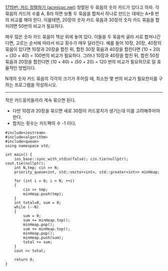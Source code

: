 [1715번: 카드 정렬하기 (acmicpc.net)](https://www.acmicpc.net/problem/1715)
정렬된 두 묶음의 숫자 카드가 있다고 하자. 각 묶음의 카드의 수를 A, B라 하면 보통 두 묶음을 합쳐서 하나로 만드는 데에는 A+B 번의 비교를 해야 한다. 이를테면, 20장의 숫자 카드 묶음과 30장의 숫자 카드 묶음을 합치려면 50번의 비교가 필요하다.

매우 많은 숫자 카드 묶음이 책상 위에 놓여 있다. 이들을 두 묶음씩 골라 서로 합쳐나간다면, 고르는 순서에 따라서 비교 횟수가 매우 달라진다. 예를 들어 10장, 20장, 40장의 묶음이 있다면 10장과 20장을 합친 뒤, 합친 30장 묶음과 40장을 합친다면 (10 + 20) + (30 + 40) = 100번의 비교가 필요하다. 그러나 10장과 40장을 합친 뒤, 합친 50장 묶음과 20장을 합친다면 (10 + 40) + (50 + 20) = 120 번의 비교가 필요하므로 덜 효율적인 방법이다.

N개의 숫자 카드 묶음의 각각의 크기가 주어질 때, 최소한 몇 번의 비교가 필요한지를 구하는 프로그램을 작성하시오.

------------------------------------------------------------------------
작은 카드뭉치들끼리 계속 묶으면 된다.

- 다만 10장과 20장을 묶으면 새로 30장이 카드뭉치가 생기는데 이를 고려해주어야한다.
- 합치는 횟수는 카드팩의 수 -1 이다.

```
#include<iostream>
#include<algorithm>
#include<queue>
using namespace std;

int main() {
    ios_base::sync_with_stdio(false); cin.tie(nullptr); cout.tie(nullptr);
    int N,tmp; cin >> N;
    priority_queue<int, std::vector<int>, std::greater<int>> minHeap;

    for (int i = 0; i < N; ++i)
    {
        cin >> tmp;
        minHeap.push(tmp);
    }
    int total=0, sum = 0;
    while (--N)
    {
        sum = 0;
        sum += minHeap.top();
        minHeap.pop();
        sum += minHeap.top();
        minHeap.pop();
        minHeap.push(sum);
        total += sum;
    }
    cout << total;

    return 0;
}

```